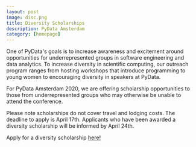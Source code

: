 ```yaml
---
layout: post
image: disc.png
title: Diversity Scholarships
description: PyData Amsterdam
category: [homepage]
---
```


One of PyData's goals is to increase awareness and excitement around opportunities for underrepresented groups in software engineering and data analytics. To increase diversity in scientific computing, our outreach program ranges from hosting workshops that introduce programming to young women to encouraging diversity in speakers at PyData.

For PyData Amsterdam 2020, we are offering scholarship opportunities to those from underrepresented groups who may otherwise be unable to attend the conference.

Please note scholarships do not cover travel and lodging costs. The deadline to apply is April 17th. Applicants who have been awarded a diversity scholarship will be informed by April 24th.

Apply for a diversity scholarship [here!](https://docs.google.com/forms/d/e/1FAIpQLSeBDOUO7SudXS4G5mmsEC2aqzeJwMdWgCHNvwuXTRkUAHEiiQ/viewform)